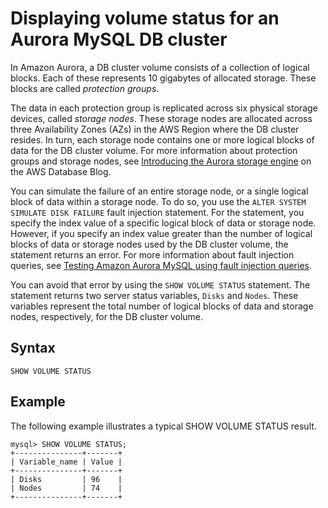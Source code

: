 # Displaying volume status for an Aurora MySQL DB cluster<a name="AuroraMySQL.Managing.VolumeStatus"></a>

In Amazon Aurora, a DB cluster volume consists of a collection of logical blocks\. Each of these represents 10 gigabytes of allocated storage\. These blocks are called *protection groups*\.

The data in each protection group is replicated across six physical storage devices, called *storage nodes*\. These storage nodes are allocated across three Availability Zones \(AZs\) in the AWS Region where the DB cluster resides\. In turn, each storage node contains one or more logical blocks of data for the DB cluster volume\. For more information about protection groups and storage nodes, see [Introducing the Aurora storage engine](http://aws.amazon.com/blogs/database/introducing-the-aurora-storage-engine/) on the AWS Database Blog\.

You can simulate the failure of an entire storage node, or a single logical block of data within a storage node\. To do so, you use the `ALTER SYSTEM SIMULATE DISK FAILURE` fault injection statement\. For the statement, you specify the index value of a specific logical block of data or storage node\. However, if you specify an index value greater than the number of logical blocks of data or storage nodes used by the DB cluster volume, the statement returns an error\. For more information about fault injection queries, see [Testing Amazon Aurora MySQL using fault injection queries](AuroraMySQL.Managing.FaultInjectionQueries.md)\.

You can avoid that error by using the `SHOW VOLUME STATUS` statement\. The statement returns two server status variables, `Disks` and `Nodes`\. These variables represent the total number of logical blocks of data and storage nodes, respectively, for the DB cluster volume\.

## Syntax<a name="AuroraMySQL.Managing.VolumeStatus.Syntax"></a>

```
SHOW VOLUME STATUS
```

## Example<a name="AuroraMySQL.Managing.VolumeStatus.Example"></a>

The following example illustrates a typical SHOW VOLUME STATUS result\.

```
mysql> SHOW VOLUME STATUS;
+---------------+-------+
| Variable_name | Value |
+---------------+-------+
| Disks         | 96    |
| Nodes         | 74    |
+---------------+-------+
```